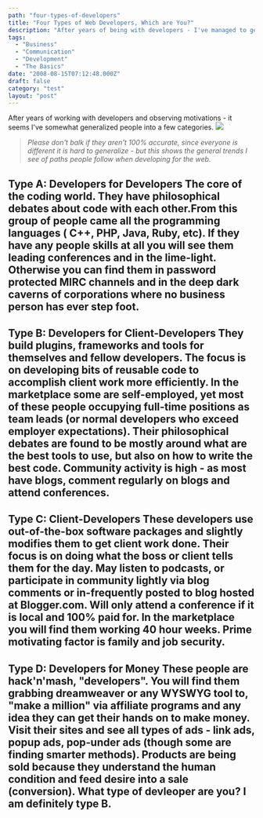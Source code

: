 ```yaml
---
path: "four-types-of-developers"
title: "Four Types of Web Developers, Which are You?"
description: "After years of being with developers - I've managed to generalize developers into a few categories."
tags: 
  - "Business"
  - "Communication"
  - "Development"
  - "The Basics"
date: "2008-08-15T07:12:48.000Z"
draft: false
category: "test"
layout: "post"
---
```


After years of working with developers and observing motivations - it seems I've somewhat generalized people into a few categories.
![](http://marcgrabanski.com/img/puzzle-pieces.jpg)
> *Please don't balk if they aren't 100% accurate, since everyone is different it is hard to generalize - but this shows the general trends I see of paths people follow when developing for the web.*

## Type A: Developers for Developers The core of the coding world. They have philosophical debates about code with each other.From this group of people came all the programming languages ( C++, PHP, Java, Ruby, etc). If they have any people skills at all you will see them leading conferences and in the lime-light. Otherwise you can find them in password protected MIRC channels and in the deep dark caverns of corporations where no business person has ever step foot.

## Type B: Developers for Client-Developers They build plugins, frameworks and tools for themselves and fellow developers. The focus is on developing bits of reusable code to accomplish client work more efficiently. In the marketplace some are self-employed, yet most of these people occupying full-time positions as team leads (or normal developers who exceed employer expectations). Their philosophical debates are found to be mostly around what are the best tools to use, but also on how to write the best code. Community activity is high - as most have blogs, comment regularly on blogs and attend conferences.

## Type C: Client-Developers These developers use out-of-the-box software packages and slightly modifies them to get client work done. Their focus is on doing what the boss or client tells them for the day. May listen to podcasts, or participate in community lightly via blog comments or in-frequently posted to blog hosted at Blogger.com. Will only attend a conference if it is local and 100% paid for. In the marketplace you will find them working 40 hour weeks. Prime motivating factor is family and job security.

## Type D: Developers for Money These people are hack'n'mash, "developers". You will find them grabbing dreamweaver or any WYSWYG tool to, "make a million" via affiliate programs and any idea they can get their hands on to make money. Visit their sites and see all types of ads - link ads, popup ads, pop-under ads (though some are finding smarter methods). Products are being sold because they understand the human condition and feed desire into a sale (conversion). **What type of devleoper are you?** I am definitely type B.
